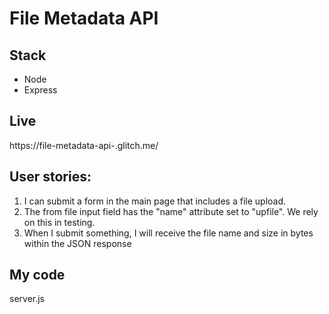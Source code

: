 
# File Metadata API

## Stack
* Node
* Express

## Live
https://file-metadata-api-.glitch.me/

##   User stories:
1. I can submit a form in the main page that includes a file upload.
2. The from file input field  has the "name" attribute set to "upfile". We rely on this in testing.
3. When I submit something, I will receive the file name and size in bytes within the JSON response

## My code
server.js
